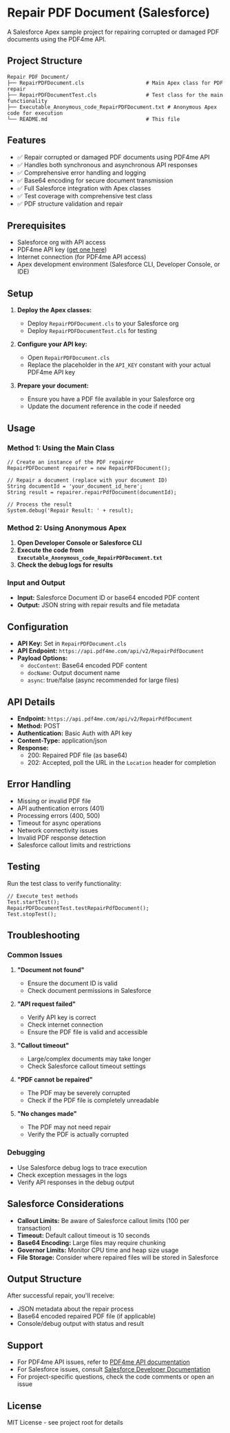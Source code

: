 # Repair PDF Document (Salesforce)

A Salesforce Apex sample project for repairing corrupted or damaged PDF documents using the PDF4me API.

## Project Structure

```
Repair PDF Document/
├── RepairPDFDocument.cls                    # Main Apex class for PDF repair
├── RepairPDFDocumentTest.cls                # Test class for the main functionality
├── Executable_Anonymous_code_RepairPDFDocument.txt # Anonymous Apex code for execution
└── README.md                                # This file
```

## Features

- ✅ Repair corrupted or damaged PDF documents using PDF4me API
- ✅ Handles both synchronous and asynchronous API responses
- ✅ Comprehensive error handling and logging
- ✅ Base64 encoding for secure document transmission
- ✅ Full Salesforce integration with Apex classes
- ✅ Test coverage with comprehensive test class
- ✅ PDF structure validation and repair

## Prerequisites

- Salesforce org with API access
- PDF4me API key ([get one here](https://dev.pdf4me.com/dashboard/#/api-keys/))
- Internet connection (for PDF4me API access)
- Apex development environment (Salesforce CLI, Developer Console, or IDE)

## Setup

1. **Deploy the Apex classes:**
   - Deploy `RepairPDFDocument.cls` to your Salesforce org
   - Deploy `RepairPDFDocumentTest.cls` for testing

2. **Configure your API key:**
   - Open `RepairPDFDocument.cls`
   - Replace the placeholder in the `API_KEY` constant with your actual PDF4me API key

3. **Prepare your document:**
   - Ensure you have a PDF file available in your Salesforce org
   - Update the document reference in the code if needed

## Usage

### Method 1: Using the Main Class

```apex
// Create an instance of the PDF repairer
RepairPDFDocument repairer = new RepairPDFDocument();

// Repair a document (replace with your document ID)
String documentId = 'your_document_id_here';
String result = repairer.repairPdfDocument(documentId);

// Process the result
System.debug('Repair Result: ' + result);
```

### Method 2: Using Anonymous Apex

1. **Open Developer Console or Salesforce CLI**
2. **Execute the code from `Executable_Anonymous_code_RepairPDFDocument.txt`**
3. **Check the debug logs for results**

### Input and Output

- **Input:** Salesforce Document ID or base64 encoded PDF content
- **Output:** JSON string with repair results and file metadata

## Configuration

- **API Key:** Set in `RepairPDFDocument.cls`
- **API Endpoint:** `https://api.pdf4me.com/api/v2/RepairPdfDocument`
- **Payload Options:**
  - `docContent`: Base64 encoded PDF content
  - `docName`: Output document name
  - `async`: true/false (async recommended for large files)

## API Details

- **Endpoint:** `https://api.pdf4me.com/api/v2/RepairPdfDocument`
- **Method:** POST
- **Authentication:** Basic Auth with API key
- **Content-Type:** application/json
- **Response:**
  - 200: Repaired PDF file (as base64)
  - 202: Accepted, poll the URL in the `Location` header for completion

## Error Handling

- Missing or invalid PDF file
- API authentication errors (401)
- Processing errors (400, 500)
- Timeout for async operations
- Network connectivity issues
- Invalid PDF response detection
- Salesforce callout limits and restrictions

## Testing

Run the test class to verify functionality:

```apex
// Execute test methods
Test.startTest();
RepairPDFDocumentTest.testRepairPdfDocument();
Test.stopTest();
```

## Troubleshooting

### Common Issues

1. **"Document not found"**
   - Ensure the document ID is valid
   - Check document permissions in Salesforce

2. **"API request failed"**
   - Verify API key is correct
   - Check internet connection
   - Ensure the PDF file is valid and accessible

3. **"Callout timeout"**
   - Large/complex documents may take longer
   - Check Salesforce callout timeout settings

4. **"PDF cannot be repaired"**
   - The PDF may be severely corrupted
   - Check if the PDF file is completely unreadable

5. **"No changes made"**
   - The PDF may not need repair
   - Verify the PDF is actually corrupted

### Debugging

- Use Salesforce debug logs to trace execution
- Check exception messages in the logs
- Verify API responses in the debug output

## Salesforce Considerations

- **Callout Limits:** Be aware of Salesforce callout limits (100 per transaction)
- **Timeout:** Default callout timeout is 10 seconds
- **Base64 Encoding:** Large files may require chunking
- **Governor Limits:** Monitor CPU time and heap size usage
- **File Storage:** Consider where repaired files will be stored in Salesforce

## Output Structure

After successful repair, you'll receive:
- JSON metadata about the repair process
- Base64 encoded repaired PDF file (if applicable)
- Console/debug output with status and result

## Support

- For PDF4me API issues, refer to [PDF4me API documentation](https://developer.pdf4me.com/docs/api/)
- For Salesforce issues, consult [Salesforce Developer Documentation](https://developer.salesforce.com/docs/)
- For project-specific questions, check the code comments or open an issue

## License

MIT License - see project root for details 